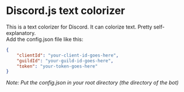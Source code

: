 # Discord.js text colorizer

This is a text colorizer for Discord.
It can colorize text. Pretty self-explanatory.\
Add the config.json file like this:

```json
{
	"clientId": "your-client-id-goes-here",
	"guildId": "your-guild-id-goes-here",
	"token": "your-token-goes-here"
}
```

_Note: Put the config.json in your root directory (the directory of the bot)_
